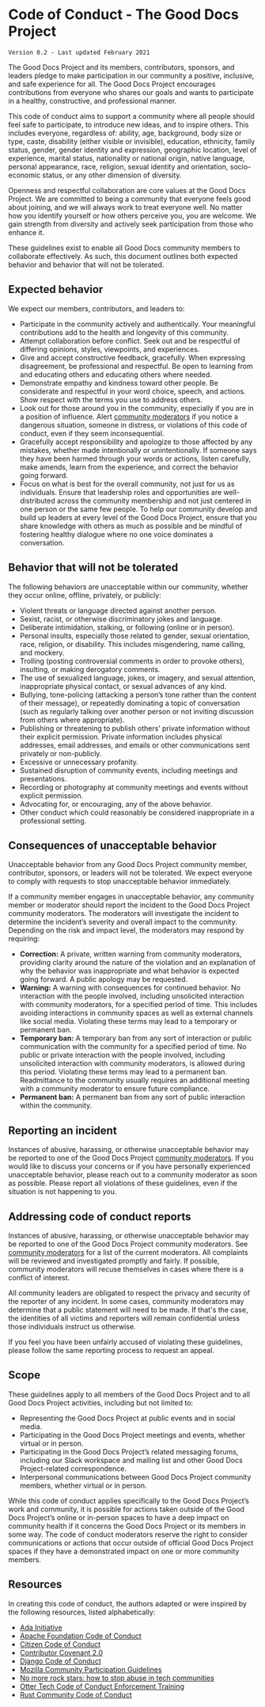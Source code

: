 # Code of Conduct - The Good Docs Project

`Version 0.2 - Last updated February 2021`

The Good Docs Project and its members, contributors, sponsors, and leaders
pledge to make participation in our community a positive, inclusive, and safe
experience for all. The Good Docs Project encourages contributions from everyone
who shares our goals and wants to participate in a healthy, constructive, and
professional manner.

This code of conduct aims to support a community where all people should feel
safe to participate, to introduce new ideas, and to inspire others. This
includes everyone, regardless of: ability, age, background, body size or type,
caste, disability (either visible or invisible), education, ethnicity, family
status, gender, gender identity and expression, geographic location, level of
experience, marital status, nationality or national origin, native language,
personal appearance, race, religion, sexual identity and orientation,
socio-economic status, or any other dimension of diversity.

Openness and respectful collaboration are core values at the Good Docs Project.
We are committed to being a community that everyone feels good about joining,
and we will always work to treat everyone well. No matter how you identify
yourself or how others perceive you, you are welcome. We gain strength from
diversity and actively seek participation from those who enhance it.

These guidelines exist to enable all Good Docs community members to collaborate
effectively. As such, this document outlines both expected behavior and behavior
that will not be tolerated.

## Expected behavior

We expect our members, contributors, and leaders to:

- Participate in the community actively and authentically. Your meaningful
  contributions add to the health and longevity of this community.
- Attempt collaboration before conflict. Seek out and be respectful of differing
  opinions, styles, viewpoints, and experiences.
- Give and accept constructive feedback, gracefully. When expressing
  disagreement, be professional and respectful. Be open to learning from and
  educating others and educating others where needed.
- Demonstrate empathy and kindness toward other people. Be considerate and
  respectful in your word choice, speech, and actions. Show respect with the
  terms you use to address others.
- Look out for those around you in the community, especially if you are in a
  position of influence. Alert [community moderators](Community_moderators.md)
  if you notice a dangerous situation, someone in distress, or violations of
  this code of conduct, even if they seem inconsequential.
- Gracefully accept responsibility and apologize to those affected by any
  mistakes, whether made intentionally or unintentionally. If someone says they
  have been harmed through your words or actions, listen carefully, make amends,
  learn from the experience, and correct the behavior going forward.
- Focus on what is best for the overall community, not just for us as
  individuals. Ensure that leadership roles and opportunities are
  well-distributed across the community membership and not just centered in one
  person or the same few people. To help our community develop and build up
  leaders at every level of the Good Docs Project, ensure that you share
  knowledge with others as much as possible and be mindful of fostering healthy
  dialogue where no one voice dominates a conversation.

## Behavior that will not be tolerated

The following behaviors are unacceptable within our community, whether they
occur online, offline, privately, or publicly:

- Violent threats or language directed against another person.
- Sexist, racist, or otherwise discriminatory jokes and language.
- Deliberate intimidation, stalking, or following (online or in person).
- Personal insults, especially those related to gender, sexual orientation,
  race, religion, or disability. This includes misgendering, name calling, and
  mockery.
- Trolling (posting controversial comments in order to provoke others),
  insulting, or making derogatory comments.
- The use of sexualized language, jokes, or imagery, and sexual attention,
  inappropriate physical contact, or sexual advances of any kind.
- Bullying, tone-policing (attacking a person’s tone rather than the content of
  their message), or repeatedly dominating a topic of conversation (such as
  regularly talking over another person or not inviting discussion from others
  where appropriate).
- Publishing or threatening to publish others’ private information without their
  explicit permission. Private information includes physical addresses, email
  addresses, and emails or other communications sent privately or non-publicly.
- Excessive or unnecessary profanity.
- Sustained disruption of community events, including meetings and
  presentations.
- Recording or photography at community meetings and events without explicit
  permission.
- Advocating for, or encouraging, any of the above behavior.
- Other conduct which could reasonably be considered inappropriate in a
  professional setting.

## Consequences of unacceptable behavior

Unacceptable behavior from any Good Docs Project community member, contributor,
sponsors, or leaders will not be tolerated. We expect everyone to comply with
requests to stop unacceptable behavior immediately.

If a community member engages in unacceptable behavior, any community member or
moderator should report the incident to the Good Docs Project community
moderators. The moderators will investigate the incident to determine the
incident’s severity and overall impact to the community. Depending on the risk
and impact level, the moderators may respond by requiring:

- **Correction:** A private, written warning from community moderators,
  providing clarity around the nature of the violation and an explanation of why
  the behavior was inappropriate and what behavior is expected going forward. A
  public apology may be requested.
- **Warning:** A warning with consequences for continued behavior. No
  interaction with the people involved, including unsolicited interaction with
  community moderators, for a specified period of time. This includes avoiding
  interactions in community spaces as well as external channels like social
  media. Violating these terms may lead to a temporary or permanent ban.
- **Temporary ban:** A temporary ban from any sort of interaction or public
  communication with the community for a specified period of time. No public or
  private interaction with the people involved, including unsolicited
  interaction with community moderators, is allowed during this period.
  Violating these terms may lead to a permanent ban. Readmittance to the
  community usually requires an additional meeting with a community moderator to
  ensure future compliance.
- **Permanent ban:** A permanent ban from any sort of public interaction within
  the community.

## Reporting an incident

Instances of abusive, harassing, or otherwise unacceptable behavior may be
reported to one of the Good Docs Project
[community moderators](Community_moderators.md). If you would like to discuss
your concerns or if you have personally experienced unacceptable behavior,
please reach out to a community moderator as soon as possible. Please report all
violations of these guidelines, even if the situation is not happening to you.

## Addressing code of conduct reports

Instances of abusive, harassing, or otherwise unacceptable behavior may be
reported to one of the Good Docs Project community moderators. See
[community moderators](Community_moderators.md) for a list of the current
moderators. All complaints will be reviewed and investigated promptly and
fairly. If possible, community moderators will recuse themselves in cases where
there is a conflict of interest.

All community leaders are obligated to respect the privacy and security of the
reporter of any incident. In some cases, community moderators may determine that
a public statement will need to be made. If that's the case, the identities of
all victims and reporters will remain confidential unless those individuals
instruct us otherwise.

If you feel you have been unfairly accused of violating these guidelines, please
follow the same reporting process to request an appeal.

## Scope

These guidelines apply to all members of the Good Docs Project and to all Good
Docs Project activities, including but not limited to:

- Representing the Good Docs Project at public events and in social media.
- Participating in the Good Docs Project meetings and events, whether virtual or
  in person.
- Participating in the Good Docs Project’s related messaging forums, including
  our Slack workspace and mailing list and other Good Docs Project-related
  correspondence.
- Interpersonal communications between Good Docs Project community members,
  whether virtual or in person.

While this code of conduct applies specifically to the Good Docs Project’s work
and community, it is possible for actions taken outside of the Good Docs
Project’s online or in-person spaces to have a deep impact on community health
if it concerns the Good Docs Project or its members in some way. The code of
conduct moderators reserve the right to consider communications or actions that
occur outside of official Good Docs Project spaces if they have a demonstrated
impact on one or more community members.

## Resources

In creating this code of conduct, the authors adapted or were inspired by the
following resources, listed alphabetically:

- [Ada Initiative](https://adainitiative.org/2014/02/18/howto-design-a-code-of-conduct-for-your-community/)
- [Apache Foundation Code of Conduct](http://www.apache.org/foundation/policies/conduct#code-of-conduct)
- [Citizen Code of Conduct](https://github.com/stumpsyn/policies/blob/master/citizen_code_of_conduct.md)
- [Contributor Covenant 2.0](https://www.contributor-covenant.org/version/2/0/code_of_conduct/)
- [Django Code of Conduct](https://www.djangoproject.com/conduct/)
- [Mozilla Community Participation Guidelines](https://www.mozilla.org/en-US/about/governance/policies/participation/)
- [No more rock stars: how to stop abuse in tech communities](https://hypatia.ca/2016/06/21/no-more-rock-stars/)
- [Otter Tech Code of Conduct Enforcement Training](https://otter.technology/code-of-conduct-training/)
- [Rust Community Code of Conduct](https://www.rust-lang.org/policies/code-of-conduct)
